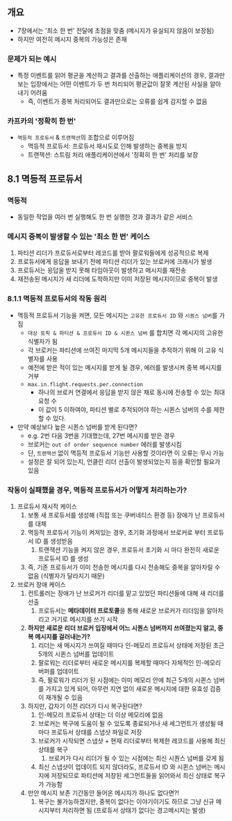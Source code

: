 ## 개요

- 7장에서는 '최소 한 번' 전달에 초점을 맞춤 (메시지가 유실되지 않음이 보장됨)
- 하지만 여전히 메시지 중복의 가능성은 존재

### 문제가 되는 예시

- 특정 이벤트를 읽어 평균을 계산하고 결과를 산출하는 애플리케이션의 경우, 결과만 보는 입장에서는 어떤 이벤트가 두 번 처리되어 평균값이 잘못 계산된 사실을 알아내기 어려움
    - 즉, 이벤트가 중복 처리되어도 결과만으로는 오류를 쉽게 감지할 수 없음

### 카프카의 '정확히 한 번'

- `멱등적 프로듀서` & `트랜잭션`의 조합으로 이루어짐
    - 멱등적 프로듀서: 프로듀서 재시도로 인해 발생하는 중복을 방지
    - 트랜잭션: 스트림 처리 애플리케이션에서 '정확히 한 번' 처리를 보장

## 8.1 멱등적 프로듀서

### 멱등적

- 동일한 작업을 여러 번 실행해도 한 번 실행한 것과 결과가 같은 서비스

### 메시지 중복이 발생할 수 있는 '최소 한 번' 케이스

1. 파티션 리더가 프로듀서로부터 레코드를 받아 팔로워들에게 성공적으로 복제
2. 프로듀서에게 응답을 보내기 전에 파티션 리더가 있는 브로커에 크래시가 발생
3. 프로듀서는 응답을 받지 못해 타임아웃이 발생하고 메시지를 재전송
4. 재전송된 메시지가 새 리더에 도착하지만 이미 저장된 메시지이므로 중복이 발생

### 8.1.1 멱등적 프로듀서의 작동 원리

- 멱등적 프로듀서 기능을 켜면, 모든 메시지는 `고유한 프로듀서 ID` 와 `시퀀스 넘버`를 가짐
    - `대상 토픽 & 파티션 & 프로듀서 ID & 시퀸스 넘버` 를 합치면 각 메시지의 고유한 식별자가 됨
    - 각 브로커는 파티션에 쓰여진 마지막 5개 메시지들을 추적하기 위해 이 고유 식별자를 사용
    - 예전에 받은 적이 있는 메시지를 받게 될 경우, 에러를 발생시켜 중복 메시지를 거부
    - `max.in.flight.requests.per.connection`
        - 하나의 브로커 연결에서 응답을 받지 않은 채로 동시에 전송할 수 있는 최대 요청 수
        - 이 값이 5 이하여야, 파티션 별로 추적되어야 하는 시퀸스 넘버의 수를 제한할 수 있다.
- 만약 예상보다 높은 시퀀스 넘버를 받게 된다면?
    - e.g. 2번 다음 3번을 기대했는데, 27번 메시지를 받은 경우
    - 브로커는 `out of order sequence number` 에러를 발생시킴
    - 단, `트랜잭션` 없이 멱등적 프로듀서 기능만 사용할 것이라면 이 오류는 무시 가능
    - 설정은 잘 되어 있는지, 언클린 리더 선출이 발생되었는지 등을 확인할 필요가 있음

### 작동이 실패했을 경우, 멱등적 프로듀서가 어떻게 처리하는가?

1. 프로듀서 재시작 케이스
    1. 보통 새 프로듀서를 생성해 (직접 또는 쿠버네티스 환경 등) 장애가 난 프로듀서를 대체
    2. 멱등적 프로듀서 기능이 켜져있는 경우, 초기화 과정에서 브로커로 부터 프로듀서 ID 를 생성받음
        1. 트랜잭션 기능을 켜지 않은 경우, 프로듀서 초기화 시 마다 완전히 새로운 프로듀서 ID 를 생성
    3. 즉, 기존 프로듀서가 이미 전송한 메시지를 다시 전송해도 중복을 알아차릴 수 없음 (식별자가 달라지기 때문)
2. 브로커 장애 케이스
    1. 컨트롤러는 장애가 난 브로커가 리더를 맡고 있었던 파티션들에 대해 새 리더를 선출
        1. 프로듀서는 **메타데이터 프로토콜**을 통해 새로운 브로커가 리더임을 알아차리고 거기로 메시지를 쓰기 시작
    2. **하지만 새로운 리더 브로커 입장에서 어느 시퀀스 넘버까지 쓰여졌는지 알고, 중복 메시지를 걸러내는가?**
        1. 리더는 새 메시지가 쓰여질 때마다 인-메모리 프로듀서 상태에 저장된 초근 5개의 시퀸스 넘버를 업데이트
        2. 팔로워는 리더로부터 새로운 메시지를 복제할 때마다 자체적인 인-메모리 버퍼를 업데이트
        3. 즉, 팔로워가 리더가 된 시점에는 이미 메모리 안에 최근 5개의 시퀸스 넘버를 가지고 있게 되어, 아무런 지연 없이 새로운 메시지에 대한 유효성 검증이 재개될 수 있음
    3. 하지만, 갑자기 이전 리더가 다시 복구된다면?
        1. 인-메모리 프로듀서 상태는 더 이상 메모리에 없음
        2. 브로커는 복구에 도움이 될 수 있도록 종료되거나 새 세그먼트가 생성될 때마다 프로듀서 상태를 스냅샷 파일로 저장
        3. 브로커가 시작되면 스냅샷 + 현재 리더로부터 복제한 레코드를 사용해 최신 상태를 복구
            1. 브로커가 다시 리더가 될 수 있는 시점에는 최신 시퀀스 넘버를 갖게 됨
        4. 최신 스냅샷이 업데이트 되지 않더라도, 프로듀서 ID 와 시퀸스 넘버는 메시지에 저장되므로 파티션에 저장된 세그먼트들을 읽어와서 최신 상태로 복구가 가능함
    4. 만얀 메시지 보존 기간동안 들어온 메시지가 하나도 없다면?!
        1. 복구는 불가능하겠지만, 중복이 없다는 이야기이기도 하므로 그냥 신규 메시지부터 처리하면 됨 (프로듀서 상태가 없다는 경고메시지는 발생)